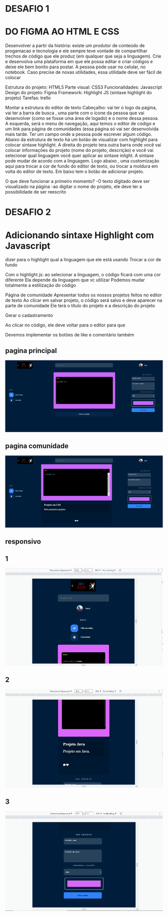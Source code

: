 

# DESAFIO 1 
# DO FIGMA AO HTML E CSS

Desenvolver a partir da história: existe um produtor de conteúdo de progamacao e tecnologia e ele sempre teve vontade de compartilhar trechos de código que ele produz (em qualquer que seja a linguagem). Crie e desenvolva uma plataforma em que ele possa editar e criar códigos e deixe ele bem bonito para postar. A pessoa pode usar no celular, no notebook. Caso precise de novas utilidades, essa utilidade deve ser fácil de colocar 

Estrutura do projeto: HTML5 
Parte visual: CSS3 
Funcionalidades: Javascript 
Design do projeto: Figma 
Framework: Highlight JS (sintaxe highlight do projeto) 
Tarefas: trello

Montar a estrutura do editor de texto 
Cabeçalho: vai ter o logo da página, vai ter a barra de busca , uma parte com o ícone da pessoa que vai desenvolver (como se fosse uma área de logado) e o nome dessa pessoa. A esquerda, será o menu de navegação, aqui temos o editor de código e um link para página de comunidades (essa página só vai ser desenvolvida mais tarde. Ter um campo onde a pessoa pode escrever algum código. Abaixo da estrutura de texto há um botão de visualizar com highlight para colocar sintaxe highlight. A direita do projeto tera outra barra onde você vai colocar informações do projeto (nome do projeto, descrição) e você vai selecionar qual linguagem você quer aplicar ao sintaxe inlight. A sintaxe pode mudar de acordo com a linguagem.  Logo abaixo , uma customização aqui para trocar a cor de fundo do editor de texto, ou trocar a moldura em volta do editor de texto. Em baixo tem o botão de adicionar projeto.

O que deve funcionar a primeiro momento? 
-O texto digitado deve ser visualizado na página 
-ao digitar o nome do projeto, ele deve ter a possibilidade de ser reescrito


# DESAFIO 2
# Adicionando sintaxe Highlight com Javascript

dizer para o highlight qual a linguagem que ele está usando 
Trocar a cor de fundo 

Com o highlight js: ao selecionar a linguagem, o código ficará com uma cor diferente 
Ela depende da linguagem que vc utilizar 
Podemos mudar totalmente a estilização do código 

Página de comunidade 
Apresentar todos os nossos projetos feitos no editor de texto 
Ao clicar em salvar projeto, o código será salvo e deve aparecer na parte de comunidade 
Ele terá o título do projeto e a descrição do projeto

Gerar o cadastramento 

Ao clicar no código, ele deve voltar para o editor para que 

Devemos implementar os botões de like e comentário também

## pagina principal 
![principal](../imagens/paginaprincipal.PNG)

## pagina comunidade
![comunidade](../imagens/paginacomunidade.PNG)

## responsivo 
## 1
![1](./imagens/responsivo.PNG)

## 2
![2](./imagens/responsivo2.PNG)

## 3
![3](./imagens/responsivo3.PNG)


